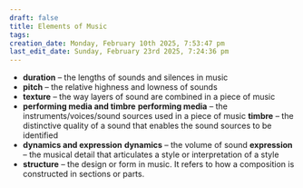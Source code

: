 ```yaml
---
draft: false
title: Elements of Music
tags:
creation_date: Monday, February 10th 2025, 7:53:47 pm
last_edit_date: Sunday, February 23rd 2025, 7:24:36 pm
---
```

- **duration** – the lengths of sounds and silences in music
- **pitch** – the relative highness and lowness of sounds
- **texture** – the way layers of sound are combined in a piece of music
- **performing media and timbre**
    **performing media** – the instruments/voices/sound sources used in a piece of music
    **timbre** – the distinctive quality of a sound that enables the sound sources to be identified
- **dynamics and expression**
    **dynamics** – the volume of sound
    **expression** – the musical detail that articulates a style or interpretation of a style
- **structure** – the design or form in music. It refers to how a composition is constructed in sections or parts.
